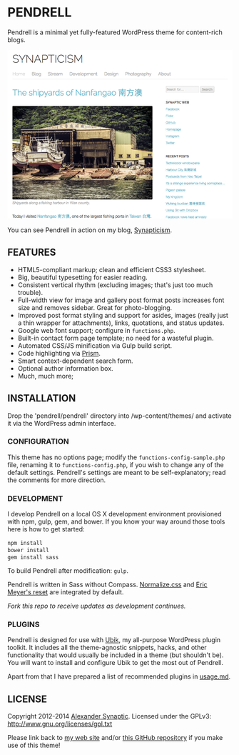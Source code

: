 # PENDRELL

Pendrell is a minimal yet fully-featured WordPress theme for content-rich blogs.

![Pendrell example screenshot](/pendrell/screenshot.png "Pendrell example screenshot")

You can see Pendrell in action on my blog, [Synapticism](http://synapticism.com).



## FEATURES

* HTML5-compliant markup; clean and efficient CSS3 stylesheet.
* Big, beautiful typesetting for easier reading.
* Consistent vertical rhythm (excluding images; that's just too much trouble).
* Full-width view for image and gallery post format posts increases font size and removes sidebar. Great for photo-blogging.
* Improved post format styling and support for asides, images (really just a thin wrapper for attachments), links, quotations, and status updates.
* Google web font support; configure in `functions.php`.
* Built-in contact form page template; no need for a wasteful plugin.
* Automated CSS/JS minification via Gulp build script.
* Code highlighting via [Prism](http://prismjs.com).
* Smart context-dependent search form.
* Optional author information box.
* Much, much more;



## INSTALLATION

Drop the 'pendrell/pendrell' directory into /wp-content/themes/ and activate it via the WordPress admin interface.

### CONFIGURATION

This theme has no options page; modify the `functions-config-sample.php` file, renaming it to `functions-config.php`, if you wish to change any of the default settings. Pendrell's settings are meant to be self-explanatory; read the comments for more direction.

### DEVELOPMENT

I develop Pendrell on a local OS X development environment provisioned with npm, gulp, gem, and bower. If you know your way around those tools here is how to get started:

```
npm install
bower install
gem install sass
```

To build Pendrell after modification: `gulp`.

Pendrell is written in Sass without Compass. [Normalize.css](https://necolas.github.io/normalize.css/) and [Eric Meyer's reset](http://meyerweb.com/eric/tools/css/reset/) are integrated by default.

*Fork this repo to receive updates as development continues.*

### PLUGINS

Pendrell is designed for use with [Ubik](https://github.com/synapticism/ubik), my all-purpose WordPress plugin toolkit. It includes all the theme-agnostic snippets, hacks, and other functionality that would usually be included in a theme (but shouldn't be). You will want to install and configure Ubik to get the most out of Pendrell.

Apart from that I have prepared a list of recommended plugins in [usage.md](/usage.md).



## LICENSE

Copyright 2012-2014 [Alexander Synaptic](http://alexandersynaptic.com). Licensed under the GPLv3: http://www.gnu.org/licenses/gpl.txt

Please link back to [my web site](http://synapticism.com) and/or [this GitHub repository](https://github.com/synapticism/pendrell) if you make use of this theme!
